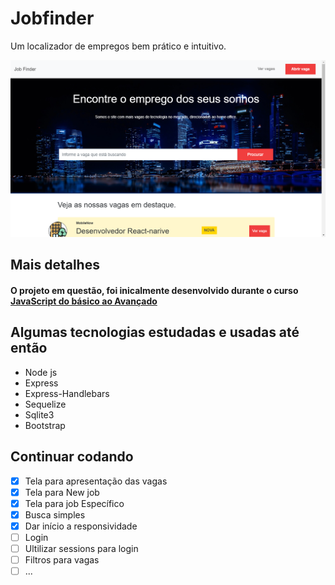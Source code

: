# Jobfinder
Um localizador de empregos bem prático e intuitivo.

![](/screenshot/screen1.png)

## Mais detalhes
#### O projeto em questão, foi inicalmente desenvolvido durante o curso [JavaScript do básico ao Avançado](https://www.udemy.com/course/javascript-do-basico-ao-avancado-com-node-e-projetos/)

## Algumas tecnologias estudadas e usadas até então

- Node js
- Express
- Express-Handlebars
- Sequelize
- Sqlite3
- Bootstrap

## Continuar codando
- [x] Tela para apresentação das vagas
- [x] Tela para New job
- [x] Tela para job Específico
- [x] Busca simples
- [x] Dar início a responsividade
- [ ] Login
- [ ] Ultilizar sessions para login
- [ ] Filtros para vagas
- [ ] ...
